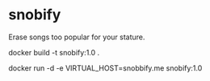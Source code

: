 # snobify
Erase songs too popular for your stature.


docker build -t snobify:1.0 .

docker run -d -e VIRTUAL_HOST=snobbify.me snobify:1.0


